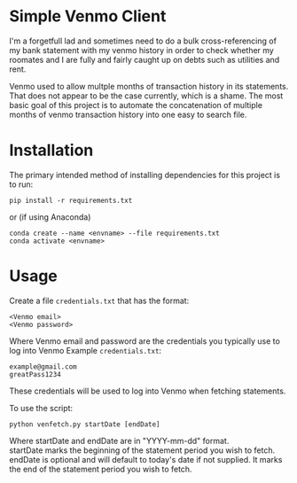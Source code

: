 # Simple Venmo Client

I'm a forgetfull lad and sometimes need to do a bulk cross-referencing of
my bank statement with my venmo history in order to check whether my
roomates and I are fully and fairly caught up on debts such as utilities and rent.  

Venmo used to allow multple months of transaction history in its statements.
That does not appear to be the case currently, which is a shame.
The most basic goal of this project is to automate the concatenation
of multiple months of venmo transaction history into one easy to search
file.

# Installation
The primary intended method of installing dependencies for this project is to run:

```
pip install -r requirements.txt
```
or (if using Anaconda)
```
conda create --name <envname> --file requirements.txt
conda activate <envname>
```

# Usage
Create a file `credentials.txt` that has the format:
```
<Venmo email>
<Venmo password>
```
Where Venmo email and password are the credentials you typically use to log into 
Venmo
Example `credentials.txt`:
```
example@gmail.com
greatPass1234
```
These credentials will be used to log into Venmo when fetching statements.

To use the script:
```
python venfetch.py startDate [endDate] 
```
Where startDate and endDate are in "YYYY-mm-dd" format.  
startDate marks the beginning of the statement period you wish to fetch.  
endDate is optional and will default to today's date if not supplied. It marks
the end of the statement period you wish to fetch.

